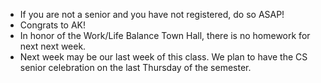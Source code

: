 * If you are not a senior and you have not registered, do so ASAP!
* Congrats to AK!
* In honor of the Work/Life Balance Town Hall, there is no homework for next
  next week.
* Next week may be our last week of this class.  We plan to have the CS senior
  celebration on the last Thursday of the semester.
